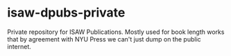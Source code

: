 isaw-dpubs-private
==================

Private repository for ISAW Publications. Mostly used for book length works that by agreement with NYU Press we can't just dump on the public internet.
